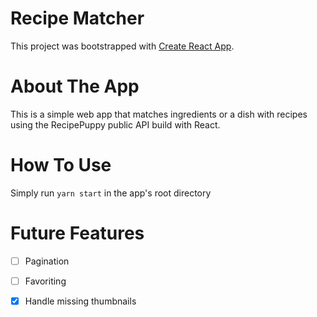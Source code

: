 # Recipe Matcher

This project was bootstrapped with [Create React App](https://github.com/facebook/create-react-app).

# About The App

This is a simple web app that matches ingredients or a dish with recipes using the RecipePuppy public API build with React.

# How To Use

Simply run `yarn start` in the app's root directory 
  
# Future Features

- [ ] Pagination
- [ ] Favoriting 
- [x] Handle missing thumbnails

 
